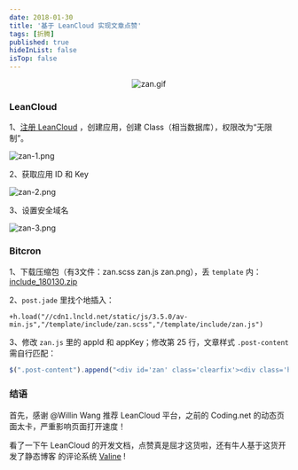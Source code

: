 ```yaml
---
date: 2018-01-30
title: '基于 LeanCloud 实现文章点赞'
tags: [折腾]
published: true
hideInList: false
isTop: false
---
```



<p class="md_block" style="text-align:center;"><img class="md_compiled" src="https://pic.edui.fun/images/2018/01/zan.gif" alt="zan.gif"></p>

### LeanCloud

1、[注册 LeanCloud](http://leancloud.cn/login.html?refuser=lmm214#/signup) ，创建应用，创建 Class（相当数据库），权限改为“无限制”。

![zan-1.png](https://pic.edui.fun/images/2018/01/zan-1.png)

<!--more-->

2、获取应用 ID 和 Key

![zan-2.png](https://pic.edui.fun/images/2018/01/zan-2.png)

3、设置安全域名

![zan-3.png](https://pic.edui.fun/images/2018/01/zan-3.png)

### Bitcron

1、下载压缩包（有3文件：zan.scss zan.js zan.png），丢 `template` 内：[include_180130.zip](https://pic.edui.fun/images/2018/01/include_180130.zip)


2、`post.jade` 里找个地插入：

```jade
+h.load("//cdn1.lncld.net/static/js/3.5.0/av-min.js","/template/include/zan.scss","/template/include/zan.js")
```

3、修改 `zan.js` 里的 appId 和 appKey；修改第 25 行，文章样式 `.post-content` 需自行匹配：

```javascript
$(".post-content").append("<div id='zan' class='clearfix'><div class='heart' onclick=\"goodplus('"+url+"')\"><p id='zan_text'></p></div></div>");
```

### 结语

首先，感谢 @Willin Wang 推荐 LeanCloud 平台，之前的 Coding.net 的动态页面太卡，严重影响页面打开速度！

看了一下午 LeanCloud 的开发文档，点赞真是屈才这货啦，还有牛人基于这货开发了静态博客 的评论系统 [Valine](https://github.com/xcss/Valine) !

